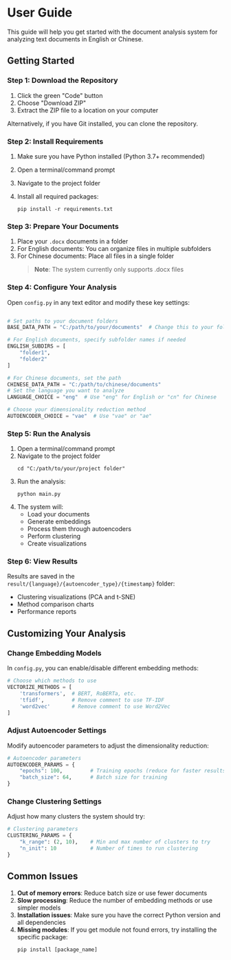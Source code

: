 # User Guide

This guide will help you get started with the document analysis system for analyzing text documents in English or Chinese.

## Getting Started

### Step 1: Download the Repository

1. Click the green "Code" button
2. Choose "Download ZIP"
3. Extract the ZIP file to a location on your computer

Alternatively, if you have Git installed, you can clone the repository.

### Step 2: Install Requirements

1. Make sure you have Python installed (Python 3.7+ recommended)
2. Open a terminal/command prompt
3. Navigate to the project folder
4. Install all required packages:

   ```
   pip install -r requirements.txt
   ```

### Step 3: Prepare Your Documents

1. Place your `.docx` documents in a folder
2. For English documents: You can organize files in multiple subfolders
3. For Chinese documents: Place all files in a single folder
   > **Note**: The system currently only supports .docx files

### Step 4: Configure Your Analysis

Open `config.py` in any text editor and modify these key settings:

```python

# Set paths to your document folders
BASE_DATA_PATH = "C:/path/to/your/documents"  # Change this to your folder path

# For English documents, specify subfolder names if needed
ENGLISH_SUBDIRS = [
    "folder1",
    "folder2"
]

# For Chinese documents, set the path
CHINESE_DATA_PATH = "C:/path/to/chinese/documents"
# Set the language you want to analyze
LANGUAGE_CHOICE = "eng"  # Use "eng" for English or "cn" for Chinese

# Choose your dimensionality reduction method
AUTOENCODER_CHOICE = "vae"  # Use "vae" or "ae"

```

### Step 5: Run the Analysis

1. Open a terminal/command prompt
2. Navigate to the project folder
   ```
   cd "C:/path/to/your/project folder"
   ```
3. Run the analysis:
   ```
   python main.py
   ```
4. The system will:
   - Load your documents
   - Generate embeddings
   - Process them through autoencoders
   - Perform clustering
   - Create visualizations

### Step 6: View Results

Results are saved in the `result/{language}/{autoencoder_type}/{timestamp}` folder:

- Clustering visualizations (PCA and t-SNE)
- Method comparison charts
- Performance reports

## Customizing Your Analysis

### Change Embedding Models

In `config.py`, you can enable/disable different embedding methods:

```python
# Choose which methods to use
VECTORIZE_METHODS = [
    'transformers',  # BERT, RoBERTa, etc.
    'tfidf',         # Remove comment to use TF-IDF
    'word2vec'       # Remove comment to use Word2Vec
]
```

### Adjust Autoencoder Settings

Modify autoencoder parameters to adjust the dimensionality reduction:

```python
# Autoencoder parameters
AUTOENCODER_PARAMS = {
    "epochs": 100,         # Training epochs (reduce for faster results)
    "batch_size": 64,      # Batch size for training
}
```

### Change Clustering Settings

Adjust how many clusters the system should try:

```python
# Clustering parameters
CLUSTERING_PARAMS = {
    "k_range": (2, 10),    # Min and max number of clusters to try
    "n_init": 10           # Number of times to run clustering
}
```

## Common Issues

1. **Out of memory errors**: Reduce batch size or use fewer documents
2. **Slow processing**: Reduce the number of embedding methods or use simpler models
3. **Installation issues**: Make sure you have the correct Python version and all dependencies
4. **Missing modules**: If you get module not found errors, try installing the specific package:
   ```
   pip install [package_name]
   ```
